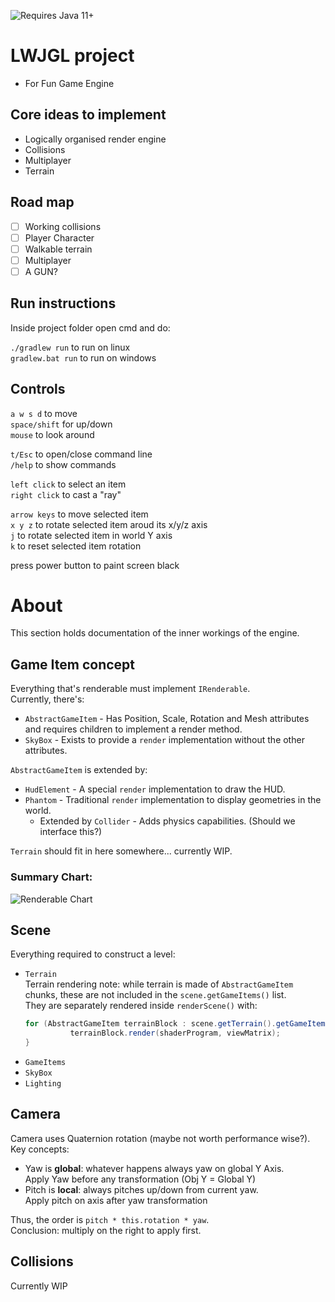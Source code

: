 ![Requires Java 11+](https://img.shields.io/badge/Java-11%2B-blue)
# LWJGL project
- For Fun Game Engine

## Core ideas to implement
- Logically organised render engine
- Collisions
- Multiplayer
- Terrain

## Road map

- [ ] Working collisions
- [ ] Player Character
- [ ] Walkable terrain
- [ ] Multiplayer
- [ ] A GUN?

## Run instructions

Inside project folder open cmd and do:

`./gradlew run` to run on linux  
`gradlew.bat run` to run on windows

## Controls
`a w s d` to move  
`space/shift` for up/down  
`mouse` to look around  

`t/Esc` to open/close command line  
`/help` to show commands  

`left click` to select an item  
`right click` to cast a "ray"  


`arrow keys` to move selected item  
`x y z` to rotate selected item aroud its x/y/z axis  
`j` to rotate selected item in world Y axis  
`k` to reset selected item rotation  

press power button to paint screen black

# About
This section holds documentation of the inner workings of the engine.

## Game Item concept
Everything that's renderable must implement `IRenderable`.  
Currently, there's:
- `AbstractGameItem` - Has Position, Scale, Rotation and Mesh attributes and requires children to implement a render method.
- `SkyBox` - Exists to provide a `render` implementation without the other attributes.

`AbstractGameItem` is extended by:
- `HudElement` - A special `render` implementation to draw the HUD.
- `Phantom` - Traditional `render` implementation to display geometries in the world.
   - Extended by `Collider` - Adds physics capabilities. (Should we interface this?)
    
`Terrain` should fit in here somewhere... currently WIP.

### Summary Chart:  
![Renderable Chart](https://i.imgur.com/DyHGZi6.png)

## Scene
Everything required to construct a level:
- `Terrain`  
  Terrain rendering note: while terrain is made of `AbstractGameItem` chunks, these are not included in the `scene.getGameItems()` list.  
  They are separately rendered inside `renderScene()` with:
  ```java
  for (AbstractGameItem terrainBlock : scene.getTerrain().getGameItems()) {
            terrainBlock.render(shaderProgram, viewMatrix);
  }
  ```
- `GameItems`
- `SkyBox`
- `Lighting`

## Camera
Camera uses Quaternion rotation (maybe not worth performance wise?).  
Key concepts:
- Yaw is **global**: whatever happens always yaw on global Y Axis.  
  Apply Yaw before any transformation (Obj Y = Global Y)
- Pitch is **local**: always pitches up/down from current yaw.  
  Apply pitch on axis after yaw transformation

Thus, the order is `pitch * this.rotation * yaw`.  
Conclusion: multiply on the right to apply first.

## Collisions
Currently WIP
